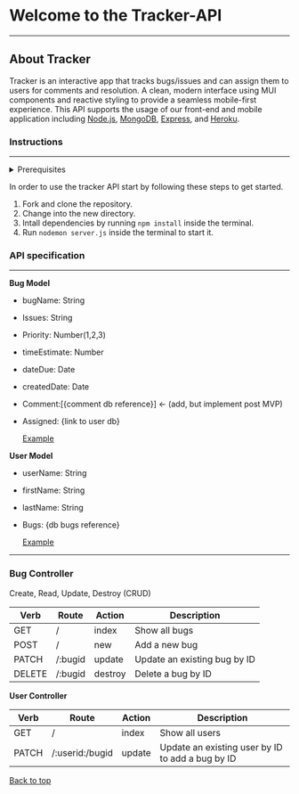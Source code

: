 # Welcome to the Tracker-API

___
## About Tracker
Tracker is an interactive app that tracks bugs/issues and can assign them to users for comments and resolution. A clean, modern interface using MUI components and reactive styling to provide a seamless mobile-first experience. This API supports the usage of our front-end and mobile application including <a href="https://nodejs.org/en/about/" target="_blank">Node.js</a>, <a href="https://www.mongodb.com/what-is-mongodb" target="_blank">MongoDB</a>, <a href="https://expressjs.com/">Express</a>, and  <a href="https://www.heroku.com/what" target="_blank">Heroku</a>.



 ### Instructions
 ___

<details><summary>Prerequisites</summary>
<p>Nodemon</p></details>
 
In order to use the tracker API start by following these steps to get started.

1. Fork and clone the repository.
2. Change into the new directory.
3. Intall dependencies by running `npm install` inside the terminal.
4. Run `nodemon server.js` inside the terminal to start it.




### API specification
___

**Bug Model**

- bugName: String
- Issues: String
- Priority: Number(1,2,3)
- timeEstimate: Number
- dateDue: Date
- createdDate: Date
- Comment:[{comment db reference}] <- (add, but implement post MVP)
- Assigned: {link to user db}

    <a href="https://vast-tundra-01728.herokuapp.com/bugs" target="_blank">Example</a>

 **User Model**

- userName: String
- firstName: String
- lastName: String
- Bugs: {db bugs reference}

    <a href="https://vast-tundra-01728.herokuapp.com/users" target="_blank">Example</a>
___
### **Bug Controller**

Create, Read, Update, Destroy (CRUD)

Verb | Route | Action | Description
--- | --- | --- | ---
GET | / | index | Show all bugs| --- | --- |
POST | / |new | Add a new bug | --- | --- | ---
PATCH | /:bugid | update |Update an existing bug by ID| --- | --- | ---
DELETE | /:bugid | destroy |Delete a bug by ID | --- | --- |

**User Controller**

Verb | Route | Action | Description
--- | --- | --- | ---
GET | / | index | Show all users
PATCH |  /:userid:/bugid | update | Update an existing user by ID to add a bug by ID


[Back to top](#section_name)<a name="section_name"></a>